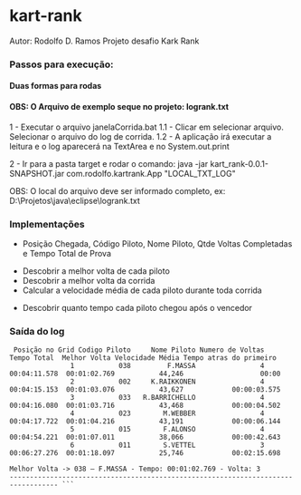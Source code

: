 # kart-rank
Autor: Rodolfo D. Ramos
Projeto desafio Kark Rank 

### Passos para execução:

#### Duas formas para rodas

#### OBS: O Arquivo de exemplo seque no projeto: logrank.txt

1 - Executar o arquivo janelaCorrida.bat
1.1 - Clicar em selecionar arquivo. Selecionar o arquivo do log de corrida.
1.2 - A aplicação irá executar a leitura e o log aparecerá na TextArea e no System.out.print

2 - Ir para a pasta target e rodar o comando: java -jar kart_rank-0.0.1-SNAPSHOT.jar com.rodolfo.kartrank.App "LOCAL_TXT_LOG"

OBS: O local do arquivo deve ser informado completo, ex: D:\Projetos\java\eclipse\logrank.txt 

### Implementações

* Posição Chegada, Código Piloto, Nome Piloto, Qtde Voltas Completadas e Tempo Total de Prova
- Descobrir a melhor volta de cada piloto
- Descobrir a melhor volta da corrida
- Calcular a velocidade média de cada piloto durante toda corrida
+ Descobrir quanto tempo cada piloto chegou após o vencedor


### Saída do log
``` ----------------------------------------------------------------------------------
 Posição no Grid Codigo Piloto     Nome Piloto Numero de Voltas   Tempo Total  Melhor Volta Velocidade Média Tempo atras do primeiro
               1           038         F.MASSA                4  00:04:11.578  00:01:02.769           44,246                   00:00
               2           002     K.RAIKKONEN                4  00:04:15.153  00:01:03.076           43,627            00:00:03.575
               3           033   R.BARRICHELLO                4  00:04:16.080  00:01:03.716           43,468            00:00:04.502
               4           023        M.WEBBER                4  00:04:17.722  00:01:04.216           43,191            00:00:06.144
               5           015        F.ALONSO                4  00:04:54.221  00:01:07.011           38,066            00:00:42.643
               6           011        S.VETTEL                3  00:06:27.276  00:01:18.097           25,746            00:02:15.698

Melhor Volta -> 038 – F.MASSA - Tempo: 00:01:02.769 - Volta: 3
---------------------------------------------------------------------------------- ```